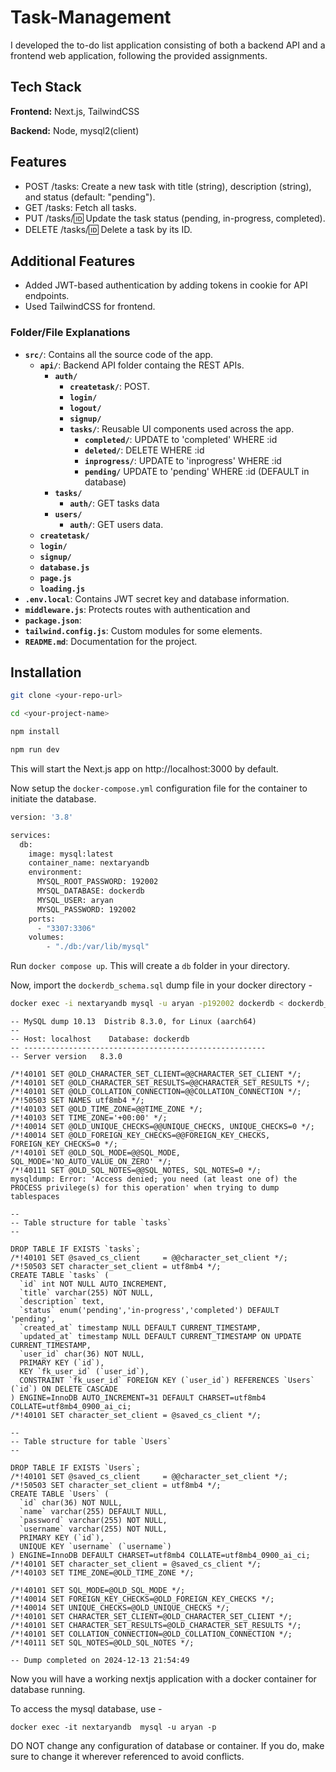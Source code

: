 
# Task-Management

I developed the to-do list application consisting of both a backend API and a frontend web application, following the provided assignments.
## Tech Stack

**Frontend:** Next.js, TailwindCSS

**Backend:** Node, mysql2(client)


## Features

- POST /tasks: Create a new task with title (string), description (string), and status (default: "pending").
- GET /tasks: Fetch all tasks.
- PUT /tasks/:id: Update the task status (pending, in-progress, completed).
- DELETE /tasks/:id: Delete a task by its ID.


## Additional Features

- Added JWT-based authentication by adding tokens in cookie for API endpoints.
-  Used TailwindCSS for frontend.



### Folder/File Explanations

- **`src/`**: Contains all the source code of the app.
  - **`api/`**: Backend API folder containg the REST APIs.
    - **`auth/`**
      - **`createtask/`**: POST.
      - **`login/`**
      - **`logout/`**
      - **`signup/`**
      - **`tasks/`**: Reusable UI components used across the app.
        - **`completed/`**: UPDATE to 'completed' WHERE :id
        - **`deleted/`**: DELETE WHERE :id
        - **`inprogress/`**: UPDATE to 'inprogress' WHERE :id
        - **`pending/`** UPDATE to 'pending' WHERE :id (DEFAULT in database)
    - **`tasks/`**
      - **`auth/`**: GET tasks data
    - **`users/`**
      - **`auth/`**: GET users data.
  - **`createtask/`**
  - **`login/`**
  - **`signup/`**
  - **`database.js`**
  - **`page.js`**
  - **`loading.js`**
- **`.env.local`**: Contains JWT secret key and database information.
- **`middleware.js`**: Protects routes with authentication and 
- **`package.json`**:
- **`tailwind.config.js`**: Custom modules for some elements. 
- **`README.md`**: Documentation for the project.



## Installation

```bash
git clone <your-repo-url>
```

```bash
cd <your-project-name>
```

```bash
npm install
```

```bash
npm run dev
```

This will start the Next.js app on http://localhost:3000 by default.

Now setup the ``` docker-compose.yml ``` configuration file for the container to initiate the database. 


```bash
version: '3.8'

services:
  db:
    image: mysql:latest
    container_name: nextaryandb
    environment:
      MYSQL_ROOT_PASSWORD: 192002
      MYSQL_DATABASE: dockerdb
      MYSQL_USER: aryan
      MYSQL_PASSWORD: 192002
    ports:
      - "3307:3306"
    volumes:
        - "./db:/var/lib/mysql"

```

Run ``` docker compose up ```. This will create a ``` db ``` folder in your directory. 

Now, import the ``` dockerdb_schema.sql ``` dump file in your docker directory - 


```bash
docker exec -i nextaryandb mysql -u aryan -p192002 dockerdb < dockerdb_schema.sql

```

``` mysqldump: [Warning] Using a password on the command line interface can be insecure.
-- MySQL dump 10.13  Distrib 8.3.0, for Linux (aarch64)
--
-- Host: localhost    Database: dockerdb
-- ------------------------------------------------------
-- Server version	8.3.0

/*!40101 SET @OLD_CHARACTER_SET_CLIENT=@@CHARACTER_SET_CLIENT */;
/*!40101 SET @OLD_CHARACTER_SET_RESULTS=@@CHARACTER_SET_RESULTS */;
/*!40101 SET @OLD_COLLATION_CONNECTION=@@COLLATION_CONNECTION */;
/*!50503 SET NAMES utf8mb4 */;
/*!40103 SET @OLD_TIME_ZONE=@@TIME_ZONE */;
/*!40103 SET TIME_ZONE='+00:00' */;
/*!40014 SET @OLD_UNIQUE_CHECKS=@@UNIQUE_CHECKS, UNIQUE_CHECKS=0 */;
/*!40014 SET @OLD_FOREIGN_KEY_CHECKS=@@FOREIGN_KEY_CHECKS, FOREIGN_KEY_CHECKS=0 */;
/*!40101 SET @OLD_SQL_MODE=@@SQL_MODE, SQL_MODE='NO_AUTO_VALUE_ON_ZERO' */;
/*!40111 SET @OLD_SQL_NOTES=@@SQL_NOTES, SQL_NOTES=0 */;
mysqldump: Error: 'Access denied; you need (at least one of) the PROCESS privilege(s) for this operation' when trying to dump tablespaces

--
-- Table structure for table `tasks`
--

DROP TABLE IF EXISTS `tasks`;
/*!40101 SET @saved_cs_client     = @@character_set_client */;
/*!50503 SET character_set_client = utf8mb4 */;
CREATE TABLE `tasks` (
  `id` int NOT NULL AUTO_INCREMENT,
  `title` varchar(255) NOT NULL,
  `description` text,
  `status` enum('pending','in-progress','completed') DEFAULT 'pending',
  `created_at` timestamp NULL DEFAULT CURRENT_TIMESTAMP,
  `updated_at` timestamp NULL DEFAULT CURRENT_TIMESTAMP ON UPDATE CURRENT_TIMESTAMP,
  `user_id` char(36) NOT NULL,
  PRIMARY KEY (`id`),
  KEY `fk_user_id` (`user_id`),
  CONSTRAINT `fk_user_id` FOREIGN KEY (`user_id`) REFERENCES `Users` (`id`) ON DELETE CASCADE
) ENGINE=InnoDB AUTO_INCREMENT=31 DEFAULT CHARSET=utf8mb4 COLLATE=utf8mb4_0900_ai_ci;
/*!40101 SET character_set_client = @saved_cs_client */;

--
-- Table structure for table `Users`
--

DROP TABLE IF EXISTS `Users`;
/*!40101 SET @saved_cs_client     = @@character_set_client */;
/*!50503 SET character_set_client = utf8mb4 */;
CREATE TABLE `Users` (
  `id` char(36) NOT NULL,
  `name` varchar(255) DEFAULT NULL,
  `password` varchar(255) NOT NULL,
  `username` varchar(255) NOT NULL,
  PRIMARY KEY (`id`),
  UNIQUE KEY `username` (`username`)
) ENGINE=InnoDB DEFAULT CHARSET=utf8mb4 COLLATE=utf8mb4_0900_ai_ci;
/*!40101 SET character_set_client = @saved_cs_client */;
/*!40103 SET TIME_ZONE=@OLD_TIME_ZONE */;

/*!40101 SET SQL_MODE=@OLD_SQL_MODE */;
/*!40014 SET FOREIGN_KEY_CHECKS=@OLD_FOREIGN_KEY_CHECKS */;
/*!40014 SET UNIQUE_CHECKS=@OLD_UNIQUE_CHECKS */;
/*!40101 SET CHARACTER_SET_CLIENT=@OLD_CHARACTER_SET_CLIENT */;
/*!40101 SET CHARACTER_SET_RESULTS=@OLD_CHARACTER_SET_RESULTS */;
/*!40101 SET COLLATION_CONNECTION=@OLD_COLLATION_CONNECTION */;
/*!40111 SET SQL_NOTES=@OLD_SQL_NOTES */;

-- Dump completed on 2024-12-13 21:54:49
 ```

Now you will have a working nextjs application with a docker container for database running. 

To access the mysql database, use -

``` docker exec -it nextaryandb  mysql -u aryan -p ```

DO NOT change any configuration of database or container. If you do, make sure to change it wherever referenced to avoid conflicts.

